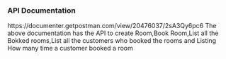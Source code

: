 <h3>API Documentation</h3>
https://documenter.getpostman.com/view/20476037/2sA3Qy6pc6
The above documentation has the API to create Room,Book Room,List all the Bokked rooms,List all the customers who booked the rooms and Listing How many time a customer booked a room
